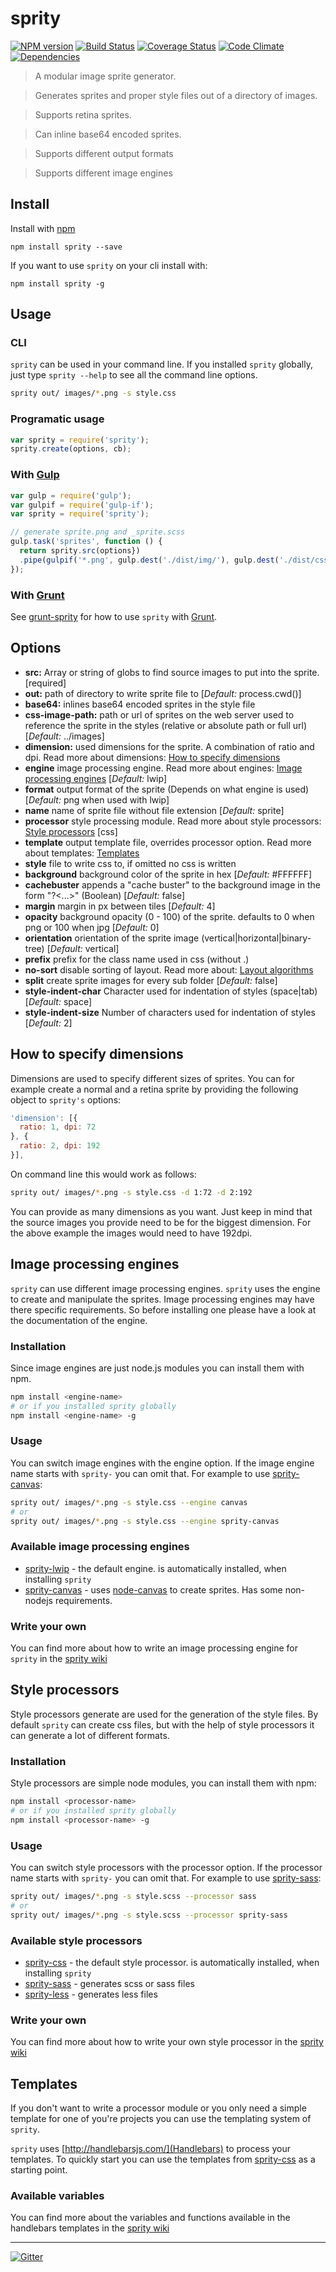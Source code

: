 # sprity

[![NPM version](https://badge.fury.io/js/sprity.svg)](http://badge.fury.io/js/sprity) [![Build Status](https://travis-ci.org/sprity/sprity.svg?branch=1.0)](https://travis-ci.org/sprity/sprity) [![Coverage Status](https://img.shields.io/coveralls/sprity/sprity.svg)](https://coveralls.io/r/sprity/sprity) [![Code Climate](https://codeclimate.com/github/sprity/sprity/badges/gpa.svg)](https://codeclimate.com/github/sprity/sprity) [![Dependencies](https://david-dm.org/sprity/sprity.svg)](https://david-dm.org/sprity/sprity)

> A modular image sprite generator.

> Generates sprites and proper style files out of a directory of images.

> Supports retina sprites.

> Can inline base64 encoded sprites.

> Supports different output formats

> Supports different image engines

## Install

Install with [npm](https://npmjs.org/package/sprity)

```
npm install sprity --save
```

If you want to use `sprity` on your cli install with:

```
npm install sprity -g
```

## Usage

### CLI

`sprity` can be used in your command line. If you installed `sprity` globally, just type `sprity --help` to see all the command line options.

```sh
sprity out/ images/*.png -s style.css
```

### Programatic usage

```js
var sprity = require('sprity');
sprity.create(options, cb);
```

### With [Gulp](http://gulpjs.com)

```js
var gulp = require('gulp');
var gulpif = require('gulp-if');
var sprity = require('sprity');

// generate sprite.png and _sprite.scss
gulp.task('sprites', function () {
  return sprity.src(options})
  .pipe(gulpif('*.png', gulp.dest('./dist/img/'), gulp.dest('./dist/css/')))
});
```

### With [Grunt](http://gruntjs.com)

See [grunt-sprity](https://npmjs.org/package/grunt-sprity) for how to use `sprity` with [Grunt](http://gruntjs.com).

## Options

* **src:**               Array or string of globs to find source images to put into the sprite.  [required]
* **out:**               path of directory to write sprite file to  [*Default:* process.cwd()]
* **base64:**            inlines base64 encoded sprites in the style file
* **css-image-path:**    path or url of sprites on the web server used to reference the sprite in the styles (relative or absolute path or full url)  [*Default:* ../images]
* **dimension:**         used dimensions for the sprite. A combination of ratio and dpi. Read more about dimensions: [How to specify dimensions](#how-to-specify-dimensions)
* **engine**             image processing engine.  Read more about engines: [Image processing engines](#image-processing-engines) [*Default:* lwip]
* **format**             output format of the sprite (Depends on what engine is used) [*Default:* png when used with lwip]
* **name**               name of sprite file without file extension [*Default:* sprite]
* **processor**          style processing module. Read more about style processors: [Style processors](#style-processors) [css]
* **template**           output template file, overrides processor option. Read more about templates: [Templates](#templates)
* **style**              file to write css to, if omitted no css is written
* **background**         background color of the sprite in hex  [*Default:* #FFFFFF]
* **cachebuster**        appends a "cache buster" to the background image in the form "?<...>" (Boolean)  [*Default:* false]
* **margin**             margin in px between tiles  [*Default:* 4]
* **opacity**            background opacity (0 - 100) of the sprite. defaults to 0 when png or 100 when jpg [*Default:* 0]
* **orientation**        orientation of the sprite image (vertical|horizontal|binary-tree)  [*Default:* vertical]
* **prefix**             prefix for the class name used in css (without .)
* **no-sort**            disable sorting of layout. Read more about: [Layout algorithms](https://github.com/twolfson/layout#algorithms)
* **split**              create sprite images for every sub folder [*Default:* false]
* **style-indent-char**  Character used for indentation of styles (space|tab) [*Default:* space]
* **style-indent-size**  Number of characters used for indentation of styles  [*Default:* 2]

## How to specify dimensions

Dimensions are used to specify different sizes of sprites. You can for example create a normal and a retina sprite by providing the following object to `sprity's` options:

```js
'dimension': [{
  ratio: 1, dpi: 72
}, {
  ratio: 2, dpi: 192
}],
```

On command line this would work as follows:

```sh
sprity out/ images/*.png -s style.css -d 1:72 -d 2:192
```

You can provide as many dimensions as you want. Just keep in mind that the source images you provide need to be for the biggest dimension. For the above example the images would need to have 192dpi.

## Image processing engines

`sprity` can use different image processing engines. `sprity` uses the engine to create and manipulate the sprites. Image processing engines may have there specific requirements. So before installing one please have a look at the documentation of the engine.

### Installation

Since image engines are just node.js modules you can install them with npm.

```sh
npm install <engine-name>
# or if you installed sprity globally
npm install <engine-name> -g
```

### Usage

You can switch image engines with the engine option. If the image engine name starts with `sprity-` you can omit that. For example to use [sprity-canvas](https://npmjs.org/package/sprity-canvas):

```sh
sprity out/ images/*.png -s style.css --engine canvas
# or
sprity out/ images/*.png -s style.css --engine sprity-canvas
```

### Available image processing engines

* [sprity-lwip](https://npmjs.org/package/sprity-lwip) - the default engine. is automatically installed, when installing `sprity`
* [sprity-canvas](https://npmjs.org/package/sprity-canvas) - uses [node-canvas](https://github.com/Automattic/node-canvas) to create sprites. Has some non-nodejs requirements.

### Write your own

You can find more about how to write an image processing engine for `sprity` in the [sprity wiki](https://github.com/sprity/sprity/wiki/How-to-write-a-sprity-image-processor-engine)

## Style processors

Style processors generate are used for the generation of the style files. By default `sprity` can create css files, but with the help of style processors it can generate a lot of different formats.

### Installation

Style processors are simple node modules, you can install them with npm:

```sh
npm install <processor-name>
# or if you installed sprity globally
npm install <processor-name> -g
```

### Usage

You can switch style processors with the processor option. If the processor name starts with `sprity-` you can omit that. For example to use [sprity-sass](https://npmjs.org/package/sprity-sass):

```sh
sprity out/ images/*.png -s style.scss --processor sass
# or
sprity out/ images/*.png -s style.scss --processor sprity-sass
```

### Available style processors

* [sprity-css](https://npmjs.org/package/sprity-css) - the default style processor. is automatically installed, when installing `sprity`
* [sprity-sass](https://npmjs.org/package/sprity-sass) - generates scss or sass files
* [sprity-less](https://npmjs.org/package/sprity-less) - generates less files

### Write your own

You can find more about how to write your own style processor in the [sprity wiki](https://github.com/sprity/sprity/wiki/How-to-write-a-sprity-style-processor)

## Templates

If you don't want to write a processor module or you only need a simple template for one of you're projects you can use the templating system of `sprity`.

`sprity` uses [http://handlebarsjs.com/](Handlebars) to process your templates. To quickly start you can use the templates from [sprity-css](https://github.com/sprity/sprity-css/blob/master/template/css.hbs) as a starting point.

### Available variables

You can find more about the variables and functions available in the handlebars templates in the [sprity wiki](https://github.com/sprity/sprity/wiki/Available-variable-in-custom-templates)

---
[![Gitter](https://badges.gitter.im/Join%20Chat.svg)](https://gitter.im/sprity/sprity?utm_source=badge&utm_medium=badge&utm_campaign=pr-badge)
